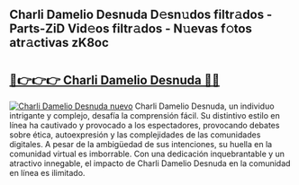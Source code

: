 ## Charli Damelio Desnuda D𝚎sn𝚞dos filtr𝚊dos - Parts-ZiD Vid𝚎os filtr𝚊dos - N𝚞evas f𝚘tos atr𝚊ctivas zK8oc

# <h2><a href="http://mb92v4.tromn.icu/?c=Charli+Damelio+Desnuda">🔗👉👉👉 Charli Damelio Desnuda 🔗🔗</a></h2>

[![Charli Damelio Desnuda nuevo](https://i.imgur.com/pEAQMta.gif)](http://mb92v4.tromn.icu/?c=Charli+Damelio+Desnuda)
Charli Damelio Desnuda, un individuo intrigante y complejo, desafía la comprensión fácil. Su distintivo estilo en línea ha cautivado y provocado a los espectadores, provocando debates sobre ética, autoexpresión y las complejidades de las comunidades digitales. A pesar de la ambigüedad de sus intenciones, su huella en la comunidad virtual es imborrable. Con una dedicación inquebrantable y un atractivo innegable, el impacto de Charli Damelio Desnuda en la comunidad en línea es ilimitado.
